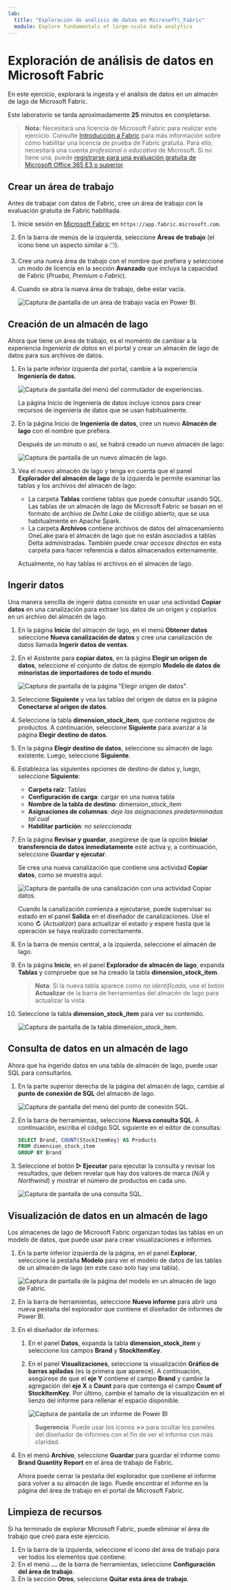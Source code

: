 ```yaml
---
lab:
  title: "Exploración de análisis de datos en Microsoft\_Fabric"
  module: Explore fundamentals of large-scale data analytics
---
```


# Exploración de análisis de datos en Microsoft Fabric

En este ejercicio, explorará la ingesta y el análisis de datos en un almacén de lago de Microsoft Fabric.

Este laboratorio se tarda aproximadamente **25** minutos en completarse.

> **Nota:** Necesitará una licencia de Microsoft Fabric para realizar este ejercicio. Consulte [Introducción a Fabric](https://learn.microsoft.com/fabric/get-started/fabric-trial) para más información sobre cómo habilitar una licencia de prueba de Fabric gratuita. Para ello, necesitará una cuenta *profesional* o *educativa* de Microsoft. Si no tiene una, puede [registrarse para una evaluación gratuita de Microsoft Office 365 E3 o superior](https://www.microsoft.com/microsoft-365/business/compare-more-office-365-for-business-plans).

## Crear un área de trabajo

Antes de trabajar con datos de Fabric, cree un área de trabajo con la evaluación gratuita de Fabric habilitada.

1. Inicie sesión en [Microsoft Fabric](https://app.fabric.microsoft.com) en `https://app.fabric.microsoft.com`.
2. En la barra de menús de la izquierda, seleccione **Áreas de trabajo** (el icono tiene un aspecto similar a &#128455;).
3. Cree una nueva área de trabajo con el nombre que prefiera y seleccione un modo de licencia en la sección **Avanzado** que incluya la capacidad de Fabric (*Prueba*, *Premium* o *Fabric*).
4. Cuando se abra la nueva área de trabajo, debe estar vacía.

    ![Captura de pantalla de un área de trabajo vacía en Power BI.](./images/new-workspace.png)

## Creación de un almacén de lago

Ahora que tiene un área de trabajo, es el momento de cambiar a la experiencia *Ingeniería de datos* en el portal y crear un almacén de lago de datos para sus archivos de datos.

1. En la parte inferior izquierda del portal, cambie a la experiencia **Ingeniería de datos**.

    ![Captura de pantalla del menú del conmutador de experiencias.](./images/fabric-switcher.png)

    La página Inicio de Ingeniería de datos incluye iconos para crear recursos de ingeniería de datos que se usan habitualmente.

2. En la página Inicio de **Ingeniería de datos**, cree un nuevo **Almacén de lago** con el nombre que prefiera.

    Después de un minuto o así, se habrá creado un nuevo almacén de lago:

    ![Captura de pantalla de un nuevo almacén de lago.](./images/new-lakehouse.png)

3. Vea el nuevo almacén de lago y tenga en cuenta que el panel **Explorador del almacén de lago** de la izquierda le permite examinar las tablas y los archivos del almacén de lago:
    - La carpeta **Tablas** contiene tablas que puede consultar usando SQL. Las tablas de un almacén de lago de Microsoft Fabric se basan en el formato de archivo de *Delta Lake* de código abierto, que se usa habitualmente en Apache Spark.
    - La carpeta **Archivos** contiene archivos de datos del almacenamiento OneLake para el almacén de lago que no están asociados a tablas Delta administradas. También puede crear *accesos directos* en esta carpeta para hacer referencia a datos almacenados externamente.

    Actualmente, no hay tablas ni archivos en el almacén de lago.

## Ingerir datos

Una manera sencilla de ingerir datos consiste en usar una actividad **Copiar datos** en una canalización para extraer los datos de un origen y copiarlos en un archivo del almacén de lago.

1. En la página **Inicio** del almacén de lago, en el menú **Obtener datos** seleccione **Nueva canalización de datos** y cree una canalización de datos llamada **Ingerir datos de ventas**.
1. En el Asistente para **copiar datos**, en la página **Elegir un origen de datos**, seleccione el conjunto de datos de ejemplo **Modelo de datos de minoristas de importadores de todo el mundo**.

    ![Captura de pantalla de la página "Elegir origen de datos".](./images/choose-data-source.png)

1. Seleccione **Siguiente** y vea las tablas del origen de datos en la página **Conectarse al origen de datos**.
1. Seleccione la tabla **dimension_stock_item**, que contiene registros de productos. A continuación, seleccione **Siguiente** para avanzar a la página **Elegir destino de datos**.
1. En la página **Elegir destino de datos**, seleccione su almacén de lago existente. Luego, seleccione **Siguiente**.
1. Establezca las siguientes opciones de destino de datos y, luego, seleccione **Siguiente**:
    - **Carpeta raíz**: Tablas
    - **Configuración de carga**: cargar en una nueva tabla
    - **Nombre de la tabla de destino**: dimension_stock_item
    - **Asignaciones de columnas**: *deje las asignaciones predeterminadas tal cual*
    - **Habilitar partición**: *no seleccionada*
1. En la página **Revisar y guardar**, asegúrese de que la opción **Iniciar transferencia de datos inmediatamente** esté activa y, a continuación, seleccione **Guardar y ejecutar**.

    Se crea una nueva canalización que contiene una actividad **Copiar datos**, como se muestra aquí:

    ![Captura de pantalla de una canalización con una actividad Copiar datos.](./images/copy-data-pipeline.png)

    Cuando la canalización comienza a ejecutarse, puede supervisar su estado en el panel **Salida** en el diseñador de canalizaciones. Use el icono **&#8635;** (*Actualizar*) para actualizar el estado y espere hasta que la operación se haya realizado correctamente.

1. En la barra de menús central, a la izquierda, seleccione el almacén de lago.
1. En la página **Inicio**, en el panel **Explorador de almacén de lago**, expanda **Tablas** y compruebe que se ha creado la tabla **dimension_stock_item**.

    > **Nota**: Si la nueva tabla aparece como *no identificada*, use el botón **Actualizar** de la barra de herramientas del almacén de lago para actualizar la vista.

1. Seleccione la tabla **dimension_stock_item** para ver su contenido.

    ![Captura de pantalla de la tabla dimension_stock_item.](./images/dimProduct.png)

## Consulta de datos en un almacén de lago

Ahora que ha ingerido datos en una tabla de almacén de lago, puede usar SQL para consultarlos.

1. En la parte superior derecha de la página del almacén de lago, cambie al **punto de conexión de SQL** del almacén de lago.

    ![Captura de pantalla del menú del punto de conexión SQL.](./images/endpoint-switcher.png)

1. En la barra de herramientas, seleccione **Nueva consulta SQL**. A continuación, escriba el código SQL siguiente en el editor de consultas:

    ```sql
    SELECT Brand, COUNT(StockItemKey) AS Products
    FROM dimension_stock_item
    GROUP BY Brand
    ```

1. Seleccione el botón **&#9655; Ejecutar** para ejecutar la consulta y revisar los resultados, que deben revelar que hay dos valores de marca (*N/A* y *Northwind*) y mostrar el número de productos en cada uno.

    ![Captura de pantalla de una consulta SQL.](./images/sql-query.png)

## Visualización de datos en un almacén de lago

Los almacenes de lago de Microsoft Fabric organizan todas las tablas en un modelo de datos, que puede usar para crear visualizaciones e informes.

1. En la parte inferior izquierda de la página, en el panel **Explorar**, seleccione la pestaña **Modelo** para ver el modelo de datos de las tablas de un almacén de lago (en este caso solo hay una tabla).

    ![Captura de pantalla de la página del modelo en un almacén de lago de Fabric.](./images/fabric-model.png)

1. En la barra de herramientas, seleccione **Nuevo informe** para abrir una nueva pestaña del explorador que contiene el diseñador de informes de Power BI.
1. En el diseñador de informes:
    1. En el panel **Datos**, expanda la tabla **dimension_stock_item** y seleccione los campos **Brand** y **StockItemKey**.
    1. En el panel **Visualizaciones**, seleccione la visualización **Gráfico de barras apiladas** (es la primera que aparece). A continuación, asegúrese de que el **eje Y** contiene el campo **Brand** y cambie la agregación del **eje X** a **Count** para que contenga el campo **Count of StockItemKey**. Por último, cambie el tamaño de la visualización en el lienzo del informe para rellenar el espacio disponible.

        ![Captura de pantalla de un informe de Power BI](./images/fabric-report.png)

    > **Sugerencia**: Puede usar los iconos **>>** para ocultar los paneles del diseñador de informes con el fin de ver el informe con más claridad.

1. En el menú **Archivo**, seleccione **Guardar** para guardar el informe como **Brand Quantity Report** en el área de trabajo de Fabric.

    Ahora puede cerrar la pestaña del explorador que contiene el informe para volver a su almacén de lago. Puede encontrar el informe en la página del área de trabajo en el portal de Microsoft Fabric.

## Limpieza de recursos

Si ha terminado de explorar Microsoft Fabric, puede eliminar el área de trabajo que creó para este ejercicio.

1. En la barra de la izquierda, seleccione el icono del área de trabajo para ver todos los elementos que contiene.
2. En el menú **...** de la barra de herramientas, seleccione **Configuración del área de trabajo**.
3. En la sección **Otros**, seleccione **Quitar esta área de trabajo**.

